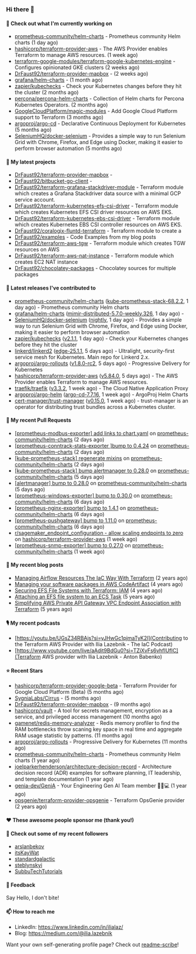### Hi there 👋

#### 👷 Check out what I'm currently working on

- [prometheus-community/helm-charts](https://github.com/prometheus-community/helm-charts) - Prometheus community Helm charts (1 day ago)
- [hashicorp/terraform-provider-aws](https://github.com/hashicorp/terraform-provider-aws) - The AWS Provider enables Terraform to manage AWS resources. (1 week ago)
- [terraform-google-modules/terraform-google-kubernetes-engine](https://github.com/terraform-google-modules/terraform-google-kubernetes-engine) - Configures opinionated GKE clusters (2 weeks ago)
- [DrFaust92/terraform-provider-mapbox](https://github.com/DrFaust92/terraform-provider-mapbox) -  (2 weeks ago)
- [grafana/helm-charts](https://github.com/grafana/helm-charts) -  (1 month ago)
- [zapier/kubechecks](https://github.com/zapier/kubechecks) - Check your Kubernetes changes before they hit the cluster (2 months ago)
- [percona/percona-helm-charts](https://github.com/percona/percona-helm-charts) - Collection of Helm charts for Percona Kubernetes Operators. (2 months ago)
- [GoogleCloudPlatform/magic-modules](https://github.com/GoogleCloudPlatform/magic-modules) - Add Google Cloud Platform support to Terraform (3 months ago)
- [argoproj/argo-cd](https://github.com/argoproj/argo-cd) - Declarative Continuous Deployment for Kubernetes (5 months ago)
- [SeleniumHQ/docker-selenium](https://github.com/SeleniumHQ/docker-selenium) - Provides a simple way to run Selenium Grid with Chrome, Firefox, and Edge using Docker, making it easier to perform browser automation (5 months ago)

#### 🌱 My latest projects

- [DrFaust92/terraform-provider-mapbox](https://github.com/DrFaust92/terraform-provider-mapbox) - 
- [DrFaust92/bitbucket-go-client](https://github.com/DrFaust92/bitbucket-go-client) - 
- [DrFaust92/terraform-grafana-stackdriver-module](https://github.com/DrFaust92/terraform-grafana-stackdriver-module) - Terraform module which creates a Grafana Stackdriver data source with a minimal GCP service account.
- [DrFaust92/terraform-kubernetes-efs-csi-driver](https://github.com/DrFaust92/terraform-kubernetes-efs-csi-driver) - Terraform module which creates Kubernetes EFS CSI driver resources on AWS EKS.
- [DrFaust92/terraform-kubernetes-ebs-csi-driver](https://github.com/DrFaust92/terraform-kubernetes-ebs-csi-driver) - Terraform module which creates Kubernetes EBS CSI controller resources on AWS EKS.
- [DrFaust92/coralogix-fluntd-terraform](https://github.com/DrFaust92/coralogix-fluntd-terraform) - Terraform module to create a 
- [DrFaust92/examples](https://github.com/DrFaust92/examples) - Code Examples from my blog posts
- [DrFaust92/terraform-aws-tgw](https://github.com/DrFaust92/terraform-aws-tgw) - Terraform module which creates TGW resources on AWS
- [DrFaust92/terraform-aws-nat-instance](https://github.com/DrFaust92/terraform-aws-nat-instance) - Terraform module which creates EC2 NAT instance
- [DrFaust92/chocolatey-packages](https://github.com/DrFaust92/chocolatey-packages) - Chocolatey sources for multiple packages

#### 🔭 Latest releases I've contributed to

- [prometheus-community/helm-charts](https://github.com/prometheus-community/helm-charts) ([kube-prometheus-stack-68.2.2](https://github.com/prometheus-community/helm-charts/releases/tag/kube-prometheus-stack-68.2.2), 1 day ago) - Prometheus community Helm charts
- [grafana/helm-charts](https://github.com/grafana/helm-charts) ([mimir-distributed-5.7.0-weekly.326](https://github.com/grafana/helm-charts/releases/tag/mimir-distributed-5.7.0-weekly.326), 1 day ago) - 
- [SeleniumHQ/docker-selenium](https://github.com/SeleniumHQ/docker-selenium) ([nightly](https://github.com/SeleniumHQ/docker-selenium/releases/tag/nightly), 1 day ago) - Provides a simple way to run Selenium Grid with Chrome, Firefox, and Edge using Docker, making it easier to perform browser automation
- [zapier/kubechecks](https://github.com/zapier/kubechecks) ([v2.1.1](https://github.com/zapier/kubechecks/releases/tag/v2.1.1), 1 day ago) - Check your Kubernetes changes before they hit the cluster
- [linkerd/linkerd2](https://github.com/linkerd/linkerd2) ([edge-25.1.1](https://github.com/linkerd/linkerd2/releases/tag/edge-25.1.1), 5 days ago) - Ultralight, security-first service mesh for Kubernetes. Main repo for Linkerd 2.x.
- [argoproj/argo-rollouts](https://github.com/argoproj/argo-rollouts) ([v1.8.0-rc2](https://github.com/argoproj/argo-rollouts/releases/tag/v1.8.0-rc2), 5 days ago) - Progressive Delivery for Kubernetes
- [hashicorp/terraform-provider-aws](https://github.com/hashicorp/terraform-provider-aws) ([v5.84.0](https://github.com/hashicorp/terraform-provider-aws/releases/tag/v5.84.0), 5 days ago) - The AWS Provider enables Terraform to manage AWS resources.
- [traefik/traefik](https://github.com/traefik/traefik) ([v3.3.2](https://github.com/traefik/traefik/releases/tag/v3.3.2), 1 week ago) - The Cloud Native Application Proxy
- [argoproj/argo-helm](https://github.com/argoproj/argo-helm) ([argo-cd-7.7.16](https://github.com/argoproj/argo-helm/releases/tag/argo-cd-7.7.16), 1 week ago) - ArgoProj Helm Charts
- [cert-manager/trust-manager](https://github.com/cert-manager/trust-manager) ([v0.15.0](https://github.com/cert-manager/trust-manager/releases/tag/v0.15.0), 1 week ago) - trust-manager is an operator for distributing trust bundles across a Kubernetes cluster.

#### 🔨 My recent Pull Requests

- [[prometheus-modbus-exporter] add links to chart.yaml](https://github.com/prometheus-community/helm-charts/pull/5207) on [prometheus-community/helm-charts](https://github.com/prometheus-community/helm-charts) (2 days ago)
- [[prometheus-conntrack-stats-exporter ]bump to 0.4.24](https://github.com/prometheus-community/helm-charts/pull/5206) on [prometheus-community/helm-charts](https://github.com/prometheus-community/helm-charts) (2 days ago)
- [[kube-prometheus-stack] regenerate mixins](https://github.com/prometheus-community/helm-charts/pull/5205) on [prometheus-community/helm-charts](https://github.com/prometheus-community/helm-charts) (2 days ago)
- [[kube-prometheus-stack] bump alertmanager to 0.28.0](https://github.com/prometheus-community/helm-charts/pull/5189) on [prometheus-community/helm-charts](https://github.com/prometheus-community/helm-charts) (5 days ago)
- [[alertmanager] bump to 0.28.0](https://github.com/prometheus-community/helm-charts/pull/5188) on [prometheus-community/helm-charts](https://github.com/prometheus-community/helm-charts) (5 days ago)
- [[prometheus-windows-exporter] bump to 0.30.0](https://github.com/prometheus-community/helm-charts/pull/5172) on [prometheus-community/helm-charts](https://github.com/prometheus-community/helm-charts) (6 days ago)
- [[prometheus-nginx-exporter] bump to 1.4.1](https://github.com/prometheus-community/helm-charts/pull/5171) on [prometheus-community/helm-charts](https://github.com/prometheus-community/helm-charts) (6 days ago)
- [[prometheus-pushgateway] bump to 1.11.0](https://github.com/prometheus-community/helm-charts/pull/5170) on [prometheus-community/helm-charts](https://github.com/prometheus-community/helm-charts) (6 days ago)
- [r/sagemaker_endpoint_configuration - allow scaling endpoints to zero](https://github.com/hashicorp/terraform-provider-aws/pull/40882) on [hashicorp/terraform-provider-aws](https://github.com/hashicorp/terraform-provider-aws) (1 week ago)
- [[prometheus-snmp-exporter] bump to 0.27.0](https://github.com/prometheus-community/helm-charts/pull/5118) on [prometheus-community/helm-charts](https://github.com/prometheus-community/helm-charts) (1 week ago)

#### 📜 My recent blog posts

- [Managing Airflow Resources The IaC Way With Terraform](https://engineering.placer.ai/managing-airflow-resources-the-iac-way-with-terraform-ea5b8db573ad?source=rss-cac402f06fa8------2) (2 years ago)
- [Managing your software packages in AWS CodeArtifact](https://medium.com/@ilia.lazebnik/managing-your-software-packages-in-aws-codeartifact-12d00053e243?source=rss-cac402f06fa8------2) (4 years ago)
- [Securing EFS File Systems with Terraform: IAM](https://medium.com/@ilia.lazebnik/securing-efs-file-systems-with-terraform-iam-d2a066c198ab?source=rss-cac402f06fa8------2) (4 years ago)
- [Attaching an EFS file system to an ECS Task](https://medium.com/@ilia.lazebnik/attaching-an-efs-file-system-to-an-ecs-task-7bd15b76a6ef?source=rss-cac402f06fa8------2) (5 years ago)
- [Simplifying AWS Private API Gateway VPC Endpoint Association with Terraform](https://medium.com/@ilia.lazebnik/simplifying-aws-private-api-gateway-vpc-endpoint-association-with-terraform-b379a247afbf?source=rss-cac402f06fa8------2) (5 years ago)

#### 🎙️ My recent podcasts
- [https://youtu.be/UGsZ34RBAjs?si=yJHwGc1pjmaTyK2l](Contributing to the Terraform AWS Provider with Ilia Lazebnik - The IaC Podcast)
- [https://www.youtube.com/live/aAdit9BdGu0?si=TZiXvFs6vhfIUfIC](Terraform AWS provider with Ilia Lazebnik - Anton Babenko)

#### ⭐ Recent Stars

- [hashicorp/terraform-provider-google-beta](https://github.com/hashicorp/terraform-provider-google-beta) - Terraform Provider for Google Cloud Platform (Beta) (5 months ago)
- [SygniaLabs/Cirrus](https://github.com/SygniaLabs/Cirrus) -  (5 months ago)
- [DrFaust92/terraform-provider-mapbox](https://github.com/DrFaust92/terraform-provider-mapbox) -  (9 months ago)
- [hashicorp/vault](https://github.com/hashicorp/vault) - A tool for secrets management, encryption as a service, and privileged access management (10 months ago)
- [gamenet/redis-memory-analyzer](https://github.com/gamenet/redis-memory-analyzer) - Redis memory profiler to find the RAM bottlenecks throw scaning key space in real time and aggregate RAM usage statistic by patterns. (11 months ago)
- [argoproj/argo-rollouts](https://github.com/argoproj/argo-rollouts) - Progressive Delivery for Kubernetes (11 months ago)
- [prometheus-community/helm-charts](https://github.com/prometheus-community/helm-charts) - Prometheus community Helm charts (1 year ago)
- [joelparkerhenderson/architecture-decision-record](https://github.com/joelparkerhenderson/architecture-decision-record) - Architecture decision record (ADR) examples for software planning, IT leadership, and template documentation (1 year ago)
- [genia-dev/GeniA](https://github.com/genia-dev/GeniA) - Your Engineering Gen AI Team member 🧬🤖💻 (1 year ago)
- [opsgenie/terraform-provider-opsgenie](https://github.com/opsgenie/terraform-provider-opsgenie) - Terraform OpsGenie provider (2 years ago)

#### ❤️ These awesome people sponsor me (thank you!)


#### 👯 Check out some of my recent followers

- [arslanbekov](https://github.com/arslanbekov)
- [itsKayWat](https://github.com/itsKayWat)
- [standardgalactic](https://github.com/standardgalactic)
- [steblynskyi](https://github.com/steblynskyi)
- [SubbuTechTutorials](https://github.com/SubbuTechTutorials)

#### 💬 Feedback

Say Hello, I don't bite!

#### 📫 How to reach me

- LinkedIn: https://www.linkedin.com/in/ilialaz/
- Blog: https://medium.com/@ilia.lazebnik

Want your own self-generating profile page? Check out [readme-scribe](https://github.com/muesli/readme-scribe)!


